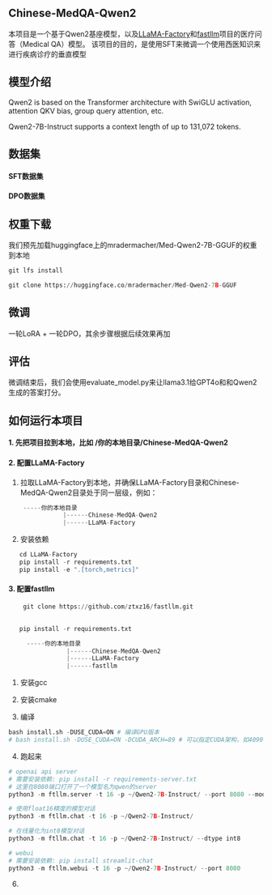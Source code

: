 ## Chinese-MedQA-Qwen2
本项目是一个基于Qwen2基座模型，以及[LLaMA-Factory](https://github.com/hiyouga/LLaMA-Factory)和[fastllm](https://github.com/ztxz16/fastllm)项目的医疗问答（Medical QA）模型。
该项目的目的，是使用SFT来微调一个使用西医知识来进行疾病诊疗的垂直模型


## 模型介绍
Qwen2 is based on the Transformer architecture with SwiGLU activation, attention QKV bias, group query attention, etc. 

Qwen2-7B-Instruct supports a context length of up to 131,072 tokens.


## 数据集

#### SFT数据集


#### DPO数据集



## 权重下载
我们预先加载huggingface上的mradermacher/Med-Qwen2-7B-GGUF的权重到本地
```python
git lfs install
```
```python
git clone https://huggingface.co/mradermacher/Med-Qwen2-7B-GGUF
```

## 微调
一轮LoRA + 一轮DPO，其余步骤根据后续效果再加




## 评估
微调结束后，我们会使用evaluate_model.py来让llama3.1给GPT4o和和Qwen2生成的答案打分。



## 如何运行本项目
#### 1. 先把项目拉到本地，比如 /你的本地目录/Chinese-MedQA-Qwen2

#### 2. 配置LLaMA-Factory
1. 拉取LLaMA-Factory到本地，并确保LLaMA-Factory目录和Chinese-MedQA-Qwen2目录处于同一层级，例如：
 ```python  
     -----你的本地目录
                |------Chinese-MedQA-Qwen2
                |------LLaMA-Factory
```


2. 安装依赖
 ```python  
    cd LLaMA-Factory
    pip install -r requirements.txt
    pip install -e ".[torch,metrics]"
```


#### 3. 配置fastllm
```python
    git clone https://github.com/ztxz16/fastllm.git
    
```

```python
   pip install -r requirements.txt
```

```python  
     -----你的本地目录
                |------Chinese-MedQA-Qwen2
                |------LLaMA-Factory
                |------fastllm
```
1. 安装gcc

2. 安装cmake
3. 编译
 ```python
bash install.sh -DUSE_CUDA=ON # 编译GPU版本
# bash install.sh -DUSE_CUDA=ON -DCUDA_ARCH=89 # 可以指定CUDA架构，如4090使用89架构, A100使用80架构
```
4. 跑起来
```python
# openai api server
# 需要安装依赖: pip install -r requirements-server.txt
# 这里在8080端口打开了一个模型名为qwen的server
python3 -m ftllm.server -t 16 -p ~/Qwen2-7B-Instruct/ --port 8080 --model_name qwen

# 使用float16精度的模型对话
python3 -m ftllm.chat -t 16 -p ~/Qwen2-7B-Instruct/ 

# 在线量化为int8模型对话
python3 -m ftllm.chat -t 16 -p ~/Qwen2-7B-Instruct/ --dtype int8

# webui
# 需要安装依赖: pip install streamlit-chat
python3 -m ftllm.webui -t 16 -p ~/Qwen2-7B-Instruct/ --port 8080
```
6. 
